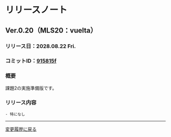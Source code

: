 # リリースノート

## Ver.0.20（MLS20：vuelta）

### リリース日：2028.08.22 Fri.

### コミットID：[915815f](https://github.com/612-teacher001/jbasic-bendingmachine/commit/915815f)

### 概要

課題2の実施準備版です。

### リリース内容

	- 特になし


---

[変更履歴に戻る](../change.log.md)